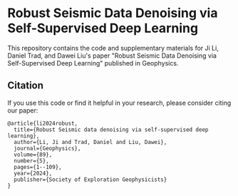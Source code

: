 # Robust Seismic Data Denoising via Self-Supervised Deep Learning

This repository contains the code and supplementary materials for Ji Li, Daniel Trad, and Dawei Liu's paper
"Robust Seismic Data Denoising via Self-Supervised Deep Learning" published in Geophysics.

## Citation

If you use this code or find it helpful in your research, please consider citing our paper:

```
@article{li2024robust,
  title={Robust Seismic data denoising via self-supervised deep learning},
  author={Li, Ji and Trad, Daniel and Liu, Dawei},
  journal={Geophysics},
  volume={89},
  number={5},
  pages={1--109},
  year={2024},
  publisher={Society of Exploration Geophysicists}
}

